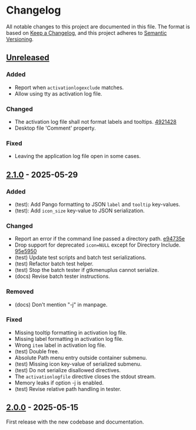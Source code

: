 # Changelog

All notable changes to this project are documented in this file.
The format is based on [Keep a Changelog],
and this project adheres to [Semantic Versioning].

## [Unreleased]

### Added

- Report when `activationlogexclude` matches.
- Allow using tty as activation log file.

### Changed

- The activation log file shall not format labels and tooltips. [4921428]
- Desktop file 'Comment' property.

### Fixed

- Leaving the application log file open in some cases.

## [2.1.0] - 2025-05-29

### Added

- (test): Add Pango formatting to JSON `label` and `tooltip` key-values.
- (test): Add `icon_size` key-value to JSON serialization.

### Changed

- Report an error if the command line passed a directory path. [e94735e]
- Drop support for deprecated `icon=NULL` except for Directory Include. [95e5950]
- (test) Update test scripts and batch test serializations.
- (test) Refactor batch test helper.
- (test) Stop the batch tester if gtkmenuplus cannot serialize.
- (docs) Revise batch tester instructions.

### Removed

- (docs) Don't mention "-j" in manpage.

### Fixed

- Missing tooltip formatting in activation log file.
- Missing label formatting in activation log file.
- Wrong `item` label in activation log file.
- (test) Double free.
- Absolute Path menu entry outside container submenu.
- (test) Missing icon key-value of serialized submenu.
- (test) Do not serialize disallowed directives.
- The `activationlogfile` directive closes the stdout stream.
- Memory leaks if option -j is enabled.
- (test) Revise relative path handling in tester.

## [2.0.0] - 2025-05-15

First release with the new codebase and documentation.

[Unreleased]: https://github.com/step-/gtkmenuplus/compare/2.1.0...HEAD
[2.1.0]: https://github.com/step-/gtkmenuplus/compare/2.0.0...2.1.0
[2.0.0]: <https://github.com/step-/gtkmenuplus/releases/tag/2.0.0>

[Keep a Changelog]: <https://keepachangelog.com/en/1.1.0/>
[Semantic Versioning]: <https://semver.org/spec/v2.0.0.html>

[4921428]: <https://github.com/step-/gtkmenuplus/commit/4921428>
[e94735e]: <https://github.com/step-/gtkmenuplus/commit/e94735e>
[95e5950]: <https://github.com/step-/gtkmenuplus/commit/95e5950>
